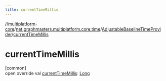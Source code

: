 ```yaml
---
title: currentTimeMillis
---
```

//[multiplatform-core](../../../index.html)/[net.graphmasters.multiplatform.core.time](../index.html)/[AdjustableBaselineTimeProvider](index.html)/[currentTimeMillis](current-time-millis.html)



# currentTimeMillis



[common]\
open override val [currentTimeMillis](current-time-millis.html): [Long](https://kotlinlang.org/api/latest/jvm/stdlib/kotlin/-long/index.html)




